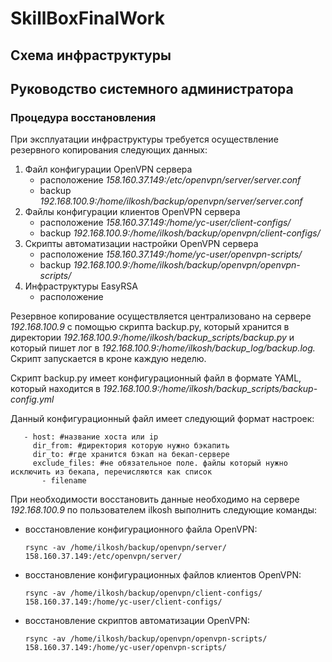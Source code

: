 # SkillBoxFinalWork
## Схема инфраструктуры ##



## Руководство системного  администратора ##
### Процедура восстановления ###

При эксплуатации инфраструктуры требуется осуществление резервного копирования следующих данных:

1. Файл конфигурации OpenVPN сервера
   - расположение *158.160.37.149:/etc/openvpn/server/server.conf*
   - backup *192.168.100.9:/home/ilkosh/backup/openvpn/server/server.conf*
3. Файлы конфигурации клиентов OpenVPN сервера
   - расположение *158.160.37.149:/home/yc-user/client-configs/*
   - backup *192.168.100.9:/home/ilkosh/backup/openvpn/client-configs/*
5. Скрипты автоматизации настройки OpenVPN сервера
   - расположение *158.160.37.149:/home/yc-user/openvpn-scripts/*
   - backup *192.168.100.9:/home/ilkosh/backup/openvpn/openvpn-scripts/*
7. Инфраструктуры EasyRSA
   - расположение

Резервное копирование осуществляется централизовано на сервере *192.168.100.9* с помощью скрипта backup.py, который хранится в директории *192.168.100.9:/home/ilkosh/backup_scripts/backup.py* и который пишет лог в *192.168.100.9:/home/ilkosh/backup_log/backup.log.* Скрипт запускается в кроне каждую неделю.

Скрипт backup.py имеет конфигурационный файл в формате YAML, который находится в *192.168.100.9:/home/ilkosh/backup_scripts/backup-config.yml*

Данный конфигурационный файл имеет следующий формат настроек:

```
   - host: #название хоста или ip
     dir_from: #директория которую нужно бэкапить
     dir_to: #где хранится бэкап на бекап-сервере
     exclude_files: #не обязательное поле. файлы который нужно исключить из бекапа, перечисляются как список 
       - filename
```
При необходимости восстановить данные необходимо на сервере *192.168.100.9* по пользователем ilkosh выполнить следующие команды:

- восстановление конфигурационного файла OpenVPN:
  ```
  rsync -av /home/ilkosh/backup/openvpn/server/ 158.160.37.149:/etc/openvpn/server/
  ```
- восстановление конфигурационных файлов клиентов OpenVPN:
  ```
  rsync -av /home/ilkosh/backup/openvpn/client-configs/ 158.160.37.149:/home/yc-user/client-configs/
  ```
- восстановление скриптов автоматизации OpenVPN:
  ```
  rsync -av /home/ilkosh/backup/openvpn/openvpn-scripts/ 158.160.37.149:/home/yc-user/openvpn-scripts/
  ```

